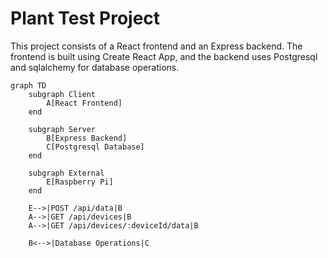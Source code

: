 # Plant Test Project

This project consists of a React frontend and an Express backend. The frontend is built using Create React App, and the backend uses Postgresql and sqlalchemy for database operations.

```mermaid
graph TD
    subgraph Client
        A[React Frontend]
    end

    subgraph Server
        B[Express Backend]
        C[Postgresql Database]
    end

    subgraph External
        E[Raspberry Pi]
    end

    E-->|POST /api/data|B
    A-->|GET /api/devices|B
    A-->|GET /api/devices/:deviceId/data|B

    B<-->|Database Operations|C
```
